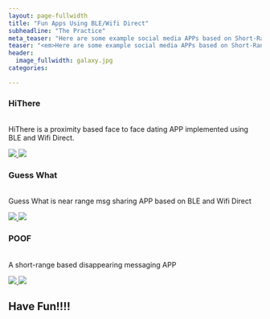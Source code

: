 ```yaml
---
layout: page-fullwidth
title: "Fun Apps Using BLE/Wifi Direct"
subheadline: "The Practice"
meta_teaser: "Here are some example social media APPs based on Short-Range Wireless communication technologies."
teaser: "<em>Here are some example social media APPs based on Short-Range Wireless communication technologies.</em>"
header:
  image_fullwidth: galaxy.jpg
categories:

---
```

<!--more-->

### HiThere
<br />HiThere is a proximity based face to face dating APP implemented using BLE and Wifi Direct.

<a href="https://play.google.com/store/apps/details?id=ent.ble.wifidirect.sean.wififilesender">
<img src="https://true-net-neutrality.github.io/images/android_app_store.jpg" border="0">
</a>
<a href="https://itunes.apple.com/us/app/hi-there-p2p/id1276567474?ls=1&mt=8">
<img src="https://true-net-neutrality.github.io/images/ios_app_store.jpg" border="0">
</a>

### Guess What
<br />Guess What is near range msg sharing APP based on BLE and Wifi Direct

<a href="https://play.google.com/store/apps/details?id=com.wifidirect.ble.seanxu.guesswhat">
<img src="https://true-net-neutrality.github.io/images/android_app_store.jpg" border="0">
</a>
<a href="https://itunes.apple.com/us/app/guess-what/id1323759368?ls=1&mt=8">
<img src="https://true-net-neutrality.github.io/images/ios_app_store.jpg" border="0">
</a>

### POOF
<br />A short-range based disappearing messaging APP

<a href="https://play.google.com/store/apps/details?id=ent.ble.wifidirect.sean.poof">
<img src="https://true-net-neutrality.github.io/images/android_app_store.jpg" border="0">
</a>
<a href="https://itunes.apple.com/us/app/poof/id1369633538?ls=1&mt=8">
<img src="https://true-net-neutrality.github.io/images/ios_app_store.jpg" border="0">
</a>

## Have Fun!!!!